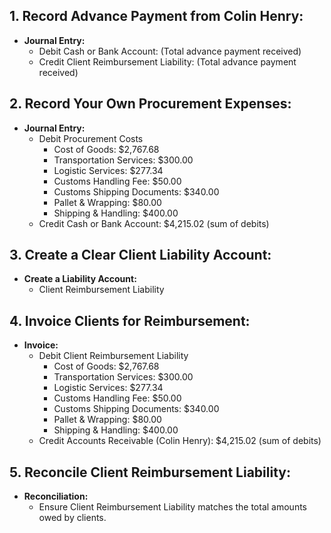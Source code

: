 ## 1. Record Advance Payment from Colin Henry:

- **Journal Entry:**
  - Debit Cash or Bank Account: (Total advance payment received)
  - Credit Client Reimbursement Liability: (Total advance payment received)

## 2. Record Your Own Procurement Expenses:

- **Journal Entry:**
  - Debit Procurement Costs
    - Cost of Goods: $2,767.68
    - Transportation Services: $300.00
    - Logistic Services: $277.34
    - Customs Handling Fee: $50.00
    - Customs Shipping Documents: $340.00
    - Pallet & Wrapping: $80.00
    - Shipping & Handling: $400.00
  - Credit Cash or Bank Account: $4,215.02 (sum of debits)

## 3. Create a Clear Client Liability Account:

- **Create a Liability Account:**
  - Client Reimbursement Liability

## 4. Invoice Clients for Reimbursement:

- **Invoice:**
  - Debit Client Reimbursement Liability
    - Cost of Goods: $2,767.68
    - Transportation Services: $300.00
    - Logistic Services: $277.34
    - Customs Handling Fee: $50.00
    - Customs Shipping Documents: $340.00
    - Pallet & Wrapping: $80.00
    - Shipping & Handling: $400.00
  - Credit Accounts Receivable (Colin Henry): $4,215.02 (sum of debits)

## 5. Reconcile Client Reimbursement Liability:

- **Reconciliation:**
  - Ensure Client Reimbursement Liability matches the total amounts owed by clients.

